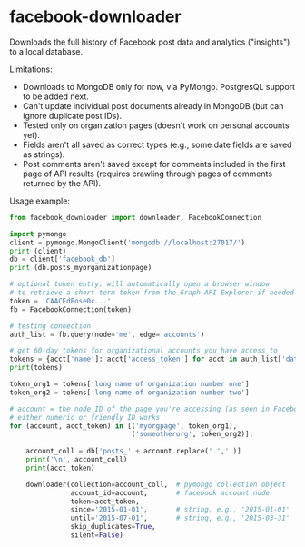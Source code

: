 # facebook-downloader
Downloads the full history of Facebook post data and analytics ("insights") to a local database. 

Limitations:
* Downloads to MongoDB only for now, via PyMongo. PostgresQL support to be added next.
* Can't update individual post documents already in MongoDB (but can ignore duplicate post IDs).
* Tested only on organization pages (doesn't work on personal accounts yet).
* Fields aren't all saved as correct types (e.g., some date fields are saved as strings).
* Post comments aren't saved except for comments included in the first page of API results (requires crawling through pages of comments returned by the API).

Usage example:
```Python
from facebook_downloader import downloader, FacebookConnection

import pymongo
client = pymongo.MongoClient('mongodb://localhost:27017/')
print (client)
db = client['facebook_db']
print (db.posts_myorganizationpage)

# optional token entry: will automatically open a browser window
# to retrieve a short-term token from the Graph API Explorer if needed
token = 'CAACEdEose0c...'
fb = FacebookConnection(token)

# testing connection
auth_list = fb.query(node='me', edge='accounts') 

# get 60-day tokens for organizational accounts you have access to
tokens = {acct['name']: acct['access_token'] for acct in auth_list['data']}
print(tokens)

token_org1 = tokens['long name of organization number one']
token_org2 = tokens['long name of organization number two']

# account = the node ID of the page you're accessing (as seen in Facebook urls)
# either numeric or friendly ID works
for (account, acct_token) in [('myorgpage', token_org1), 
                              ('someotherorg', token_org2)]:
    
    account_coll = db['posts_' + account.replace('.','')]
    print('\n', account_coll)
    print(acct_token)

    downloader(collection=account_coll,  # pymongo collection object
               account_id=account,       # facebook account node
               token=acct_token,
               since='2015-01-01',       # string, e.g., '2015-01-01'
               until='2015-07-01',       # string, e.g., '2015-03-31'
               skip_duplicates=True, 
               silent=False)
```
